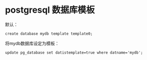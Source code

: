 # postgresql 数据库模板


默认：
```
create database mydb template template0;
```

将mydb数据库设定为模板：

```
update pg_database set datistemplate=true where datname='mydb';
```
